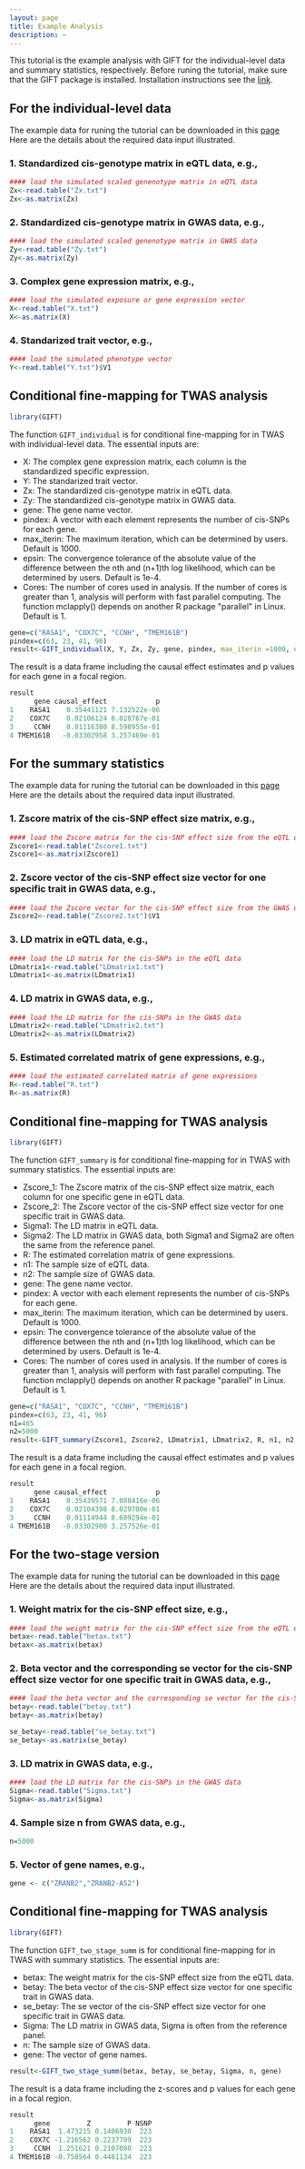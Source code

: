 ```yaml
---
layout: page
title: Example Analysis
description: ~
---
```

This tutorial is the example analysis with GIFT for the individual-level data and summary statistics, respectively. Before runing the tutorial, make sure that the GIFT package is installed. Installation instructions see the [link](https://yuanzhongshang.github.io/GIFT/documentation/02_installation.html).

## For the individual-level data
The example data for runing the tutorial can be downloaded in this [page](https://yuanzhongshang.github.io/GIFT/documentation/03_data.html)
Here are the details about the required data input illustrated. 
### 1. Standardized cis-genotype matrix in eQTL data, e.g.,
```r
#### load the simulated scaled genenotype matrix in eQTL data
Zx<-read.table("Zx.txt")
Zx<-as.matrix(Zx)
```

### 2. Standardized cis-genotype matrix in GWAS data,  e.g.,
```r
#### load the simulated scaled genenotype matrix in GWAS data
Zy<-read.table("Zy.txt")
Zy<-as.matrix(Zy)
```

### 3. Complex gene expression matrix,  e.g.,
```r
#### load the simulated exposure or gene expression vector
X<-read.table("X.txt")
X<-as.matrix(X)
```

### 4. Standarized trait vector,  e.g.,
```r
#### load the simulated phenotype vector
Y<-read.table("Y.txt")$V1
```

## Conditional fine-mapping for TWAS analysis
```r
library(GIFT)
``` 
The function `GIFT_individual` is for conditional fine-mapping for in TWAS with individual-level data. The essential inputs are:
- X: The complex gene expression matrix, each column is the standardized specific expression. 
- Y: The standarized trait vector.
- Zx: The standardized cis-genotype matrix in eQTL data.
- Zy: The standardized cis-genotype matrix in GWAS data.
- gene: The gene name vector.
- pindex: A vector with each element represents the number of cis-SNPs for each gene.
- max_iterin: The maximum iteration, which can be determined by users. Default is 1000. 
- epsin: The convergence tolerance of the absolute value of the difference between the nth and (n+1)th log likelihood, which can be determined by users. Default is 1e-4. 
- Cores: The number of cores used in analysis. If the number of cores is greater than 1, analysis will perform with fast parallel computing. The function mclapply() depends on another R package "parallel" in Linux. Default is 1.

```r
gene=c("RASA1", "COX7C", "CCNH", "TMEM161B")
pindex=c(63, 23, 41, 96)
result<-GIFT_individual(X, Y, Zx, Zy, gene, pindex, max_iterin =1000, epsin=1e-4, Cores=1)
```
The result is a data frame including the causal effect estimates and p values for each gene in a focal region. 
```r
result
      gene causal_effect            p
1    RASA1    0.35441121 7.132522e-06
2    COX7C    0.02106124 8.028767e-01
3     CCNH    0.01116380 8.598955e-01
4 TMEM161B   -0.03302958 3.257469e-01
```

## For the summary statistics
The example data for runing the tutorial can be downloaded in this [page](https://yuanzhongshang.github.io/GIFT/documentation/03_data.html)
Here are the details about the required data input illustrated. 
### 1. Zscore matrix of the cis-SNP effect size matrix, e.g.,
```r
#### load the Zscore matrix for the cis-SNP effect size from the eQTL data
Zscore1<-read.table("Zscore1.txt")
Zscore1<-as.matrix(Zscore1)
```

### 2. Zscore vector of the cis-SNP effect size vector for one specific trait in GWAS data,  e.g.,
```r
#### load the Zscore vector for the cis-SNP effect size from the GWAS data
Zscore2<-read.table("Zscore2.txt")$V1
```

### 3. LD matrix in eQTL data,  e.g.,
```r
#### load the LD matrix for the cis-SNPs in the eQTL data
LDmatrix1<-read.table("LDmatrix1.txt")
LDmatrix1<-as.matrix(LDmatrix1)
```

### 4. LD matrix in GWAS data,  e.g.,
```r
#### load the LD matrix for the cis-SNPs in the GWAS data
LDmatrix2<-read.table("LDmatrix2.txt")
LDmatrix2<-as.matrix(LDmatrix2)
```
### 5. Estimated correlated matrix of gene expressions,  e.g.,
```r
#### load the estimated correlated matrix of gene expressions
R<-read.table("R.txt")
R<-as.matrix(R)
``` 

## Conditional fine-mapping for TWAS analysis
```r
library(GIFT)
``` 
The function `GIFT_summary` is for conditional fine-mapping for in TWAS with summary statistics. The essential inputs are:
- Zscore_1: The Zscore matrix of the cis-SNP effect size matrix, each column for one specific gene in eQTL data.
- Zscore_2: The Zscore vector of the cis-SNP effect size vector for one specific trait in GWAS data.
- Sigma1: The LD matrix in eQTL data.
- Sigma2: The LD matrix in GWAS data, both Sigma1 and Sigma2 are often the same from the reference panel.
- R: The estimated correlation matrix of gene expressions.
- n1: The sample size of eQTL data.
- n2: The sample size of GWAS data.
- gene: The gene name vector.
- pindex: A vector with each element represents the number of cis-SNPs for each gene.
- max_iterin: The maximum iteration, which can be determined by users. Default is 1000. 
- epsin: The convergence tolerance of the absolute value of the difference between the nth and (n+1)th log likelihood, which can be determined by users. Default is 1e-4. 
- Cores: The number of cores used in analysis. If the number of cores is greater than 1, analysis will perform with fast parallel computing. The function mclapply() depends on another R package "parallel" in Linux. Default is 1.

```r
gene=c("RASA1", "COX7C", "CCNH", "TMEM161B")
pindex=c(63, 23, 41, 96)
n1=465
n2=5000
result<-GIFT_summary(Zscore1, Zscore2, LDmatrix1, LDmatrix2, R, n1, n2, gene, pindex, max_iterin =1000, epsin=1e-4, Cores=1)

```
The result is a data frame including the causal effect estimates and p values for each gene in a focal region. 
```r
result
      gene causal_effect            p
1    RASA1    0.35439571 7.088416e-06
2    COX7C    0.02104398 8.029700e-01
3     CCNH    0.01114944 8.609294e-01
4 TMEM161B   -0.03302900 3.257526e-01
```

## For the two-stage version
The example data for runing the tutorial can be downloaded in this [page](https://yuanzhongshang.github.io/GIFT/documentation/03_data.html)
Here are the details about the required data input illustrated. 
### 1. Weight matrix for the cis-SNP effect size, e.g.,
```r
#### load the weight matrix for the cis-SNP effect size from the eQTL data
betax<-read.table("betax.txt")
betax<-as.matrix(betax)
```

### 2. Beta vector and the corresponding se vector for the cis-SNP effect size vector for one specific trait in GWAS data,  e.g.,
```r
#### load the beta vector and the corresponding se vector for the cis-SNP effect size from the GWAS data
betay<-read.table("betay.txt")
betay<-as.matrix(betay)

se_betay<-read.table("se_betay.txt")
se_betay<-as.matrix(se_betay)
```

### 3. LD matrix in GWAS data,  e.g.,
```r
#### load the LD matrix for the cis-SNPs in the GWAS data
Sigma<-read.table("Sigma.txt")
Sigma<-as.matrix(Sigma)
```
### 4. Sample size n from GWAS data,  e.g.,
```r
n=5000
``` 
### 5. Vector of gene names,  e.g.,
```r
gene <- c("ZRANB2","ZRANB2-AS2")
``` 
## Conditional fine-mapping for TWAS analysis
```r
library(GIFT)
``` 
The function `GIFT_two_stage_summ` is for conditional fine-mapping for in TWAS with summary statistics. The essential inputs are:
- betax: The weight matrix for the cis-SNP effect size from the eQTL data.
- betay: The beta vector of the cis-SNP effect size vector for one specific trait in GWAS data.
- se_betay: The se vector of the cis-SNP effect size vector for one specific trait in GWAS data.
- Sigma: The LD matrix in GWAS data, Sigma is often from the reference panel.
- n: The sample size of GWAS data.
- gene: The vector of gene names.

```r
result<-GIFT_two_stage_summ(betax, betay, se_betay, Sigma, n, gene)
```
The result is a data frame including the z-scores and p values for each gene in a focal region. 
```r
result
      gene         Z         P NSNP
1    RASA1  1.473215 0.1406930  223
2    COX7C -1.216562 0.2237709  223
3     CCNH  1.251621 0.2107080  223
4 TMEM161B -0.758564 0.4481134  223
```

